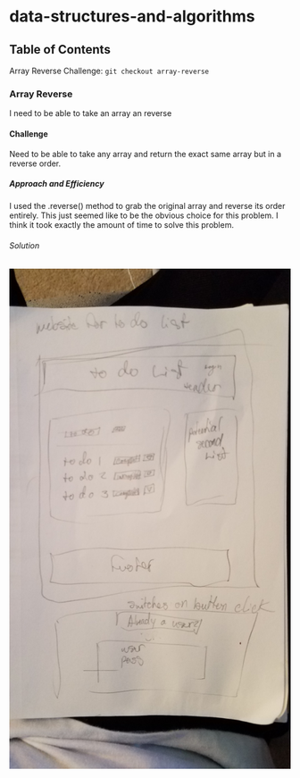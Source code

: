 # data-structures-and-algorithms

## Table of Contents
Array Reverse Challenge: `git checkout array-reverse`

### Array Reverse
I need to be able to take an array an reverse

#### Challenge

Need to be able to take any array and return the exact same array but in a reverse order.

##### Approach and Efficiency

I used the .reverse() method to grab the original array and reverse its order entirely. This just seemed like to be the obvious choice for this problem. I think it took exactly the amount of time to solve this problem.

###### Solution

![whiteboard](/assets/whiteboard1.jpg)
